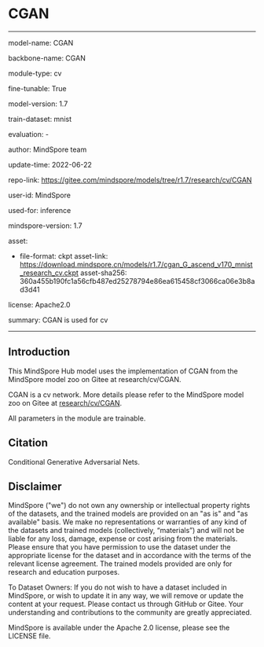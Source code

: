 # CGAN

---

model-name: CGAN

backbone-name: CGAN

module-type: cv

fine-tunable: True

model-version: 1.7

train-dataset: mnist

evaluation: -

author: MindSpore team

update-time: 2022-06-22

repo-link: <https://gitee.com/mindspore/models/tree/r1.7/research/cv/CGAN>

user-id: MindSpore

used-for: inference

mindspore-version: 1.7

asset:

-
    file-format: ckpt
    asset-link: <https://download.mindspore.cn/models/r1.7/cgan_G_ascend_v170_mnist_research_cv.ckpt>
    asset-sha256: 360a455b190fc1a56cfb487ed25278794e86ea615458cf3066ca06e3b8ad3d41

license: Apache2.0

summary: CGAN is used for cv

---

## Introduction

This MindSpore Hub model uses the implementation of CGAN from the MindSpore model zoo on Gitee at research/cv/CGAN.

CGAN is a cv network. More details please refer to the MindSpore model zoo on Gitee at [research/cv/CGAN](https://gitee.com/mindspore/models/blob/r1.7/research/cv/CGAN/README.md).

All parameters in the module are trainable.

## Citation

Conditional Generative Adversarial Nets.

## Disclaimer

MindSpore ("we") do not own any ownership or intellectual property rights of the datasets, and the trained models are provided on an "as is" and "as available" basis. We make no representations or warranties of any kind of the datasets and trained models (collectively, “materials”) and will not be liable for any loss, damage, expense or cost arising from the materials. Please ensure that you have permission to use the dataset under the appropriate license for the dataset and in accordance with the terms of the relevant license agreement. The trained models provided are only for research and education purposes.

To Dataset Owners: If you do not wish to have a dataset included in MindSpore, or wish to update it in any way, we will remove or update the content at your request. Please contact us through GitHub or Gitee. Your understanding and contributions to the community are greatly appreciated.

MindSpore is available under the Apache 2.0 license, please see the LICENSE file.

